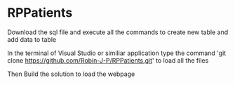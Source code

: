 # RPPatients

Download the sql file and execute all the commands to create new table and add data to table

In the terminal of Visual Studio or similiar application type the command 'git clone https://github.com/Robin-J-P/RPPatients.git' to load all the files

Then Build the solution to load the webpage
